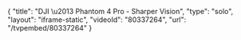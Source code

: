 {
    "title": "DJI \u2013 Phantom 4 Pro - Sharper Vision",
    "type": "solo",
    "layout": "iframe-static",
    "videoId": "80337264",
    "url": "\/tvpembed\/80337264"
}